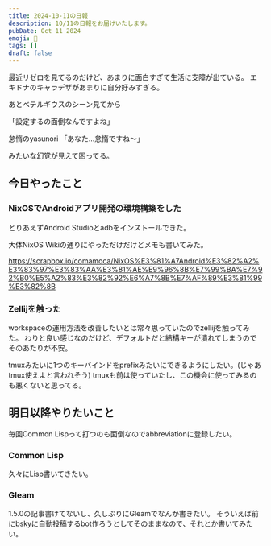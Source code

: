 ```yaml
---
title: 2024-10-11の日報
description: 10/11の日報をお届けいたします。
pubDate: Oct 11 2024
emoji: 🦊
tags: []
draft: false
---
```


最近リゼロを見てるのだけど、あまりに面白すぎて生活に支障が出ている。
エキドナのキャラデザがあまりに自分好みすぎる。

あとベテルギウスのシーン見てから

「設定するの面倒なんですよね」

怠惰のyasunori 「あなた...怠惰ですね～」

みたいな幻覚が見えて困ってる。

## 今日やったこと

### NixOSでAndroidアプリ開発の環境構築をした

とりあえずAndroid Studioとadbをインストールできた。

大体NixOS Wikiの通りにやっただけだけどメモも書いてみた。

https://scrapbox.io/comamoca/NixOS%E3%81%A7Android%E3%82%A2%E3%83%97%E3%83%AA%E3%81%AE%E9%96%8B%E7%99%BA%E7%92%B0%E5%A2%83%E3%82%92%E6%A7%8B%E7%AF%89%E3%81%99%E3%82%8B

### Zellijを触った

workspaceの運用方法を改善したいとは常々思っていたのでzellijを触ってみた。
わりと良い感じなのだけど、デフォルトだと結構キーが潰れてしまうのでそのあたりが不安。

tmuxみたいに1つのキーバインドをprefixみたいにできるようにしたい。(じゃあtmux使えよと言われそう)
tmuxも前は使っていたし、この機会に使ってみるのも悪くないと思ってる。

## 明日以降やりたいこと

毎回Common Lispって打つのも面倒なのでabbreviationに登録したい。

### Common Lisp

久々にLisp書いてきたい。

### Gleam

1.5.0の記事書けてないし、久しぶりにGleamでなんか書きたい。
そういえば前にbskyに自動投稿するbot作ろうとしてそのままなので、それとか書いてみたい。
